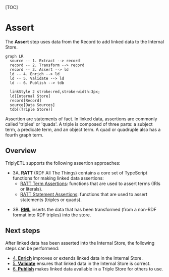 [TOC]

# Assert

The **Assert** step uses data from the Record to add linked data to the Internal Store.

```mermaid
graph LR
  source -- 1. Extract --> record
  record -- 2. Transform --> record
  record -- 3. Assert --> ld
  ld -- 4. Enrich --> ld
  ld -- 5. Validate --> ld
  ld -- 6. Publish --> tdb

  linkStyle 2 stroke:red,stroke-width:3px;
  ld[Internal Store]
  record[Record]
  source[Data Sources]
  tdb[(Triple Store)]
```

Assertion are statements of fact.  In linked data, assertions are commonly called 'triples' or 'quads'.  A triple is composed of three parts: a subject term, a predicate term, and an object term.  A quad or quadruple also has a fourth graph term.

## Overview

TriplyETL supports the following assertion approaches:

- 3A. **RATT** (RDF All The Things) contains a core set of TypeScript functions for making linked data assertions:
    - [RATT Term Assertions](ratt/term): functions that are used to assert terms (IRIs or literals).
    - [RATT Statement Assertions](ratt/statement): functions that are used to assert statements (triples or quads).
<!--
- 3B. [**JSON-LD**](/triply-etl/assert/json-ld) can be used to assert data according to a JSON-LD Context.
-->

- 3B. [**RML**](../rml) inserts the data that has been transformed (from a non-RDF format into RDF triples) into the store.
## Next steps

After linked data has been asserted into the Internal Store, the following steps can be performend:

- [4. **Enrich**](../enrich/) improves or extends linked data in the Internal Store.
- [5. **Validate**](../validate) ensures that linked data in the Internal Store is correct.
- [6. **Publish**](../publish) makes linked data available in a Triple Store for others to use.
